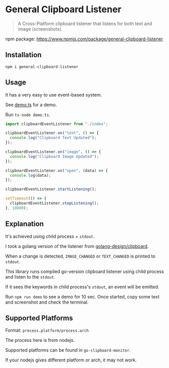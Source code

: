 # General Clipboard Listener

> A Cross-Platform clipboard listener that listens for both text and image (screenshots).

npm package: https://www.npmjs.com/package/general-clipboard-listener

## Installation

`npm i general-clipboard-listener`

## Usage

It has a very easy to use event-based system.

See [demo.ts](./demo.ts) for a demo.

Run `ts-node demo.ts`.

```ts
import clipboardEventListener from "./index";

clipboardEventListener.on("text", () => {
  console.log("Clipboard Text Updated");
});

clipboardEventListener.on("image", () => {
  console.log("Clipboard Image Updated");
});

clipboardEventListener.on("open", (data) => {
  console.log(data);
});

clipboardEventListener.startListening();

setTimeout(() => {
  clipboardEventListener.stopListening();
}, 10000);
```

## Explanation

It's achieved using child process + `stdout`. 

I took a golang version of the listener from [golang-design/clipboard](https://github.com/golang-design/clipboard). 

When a change is detected, `IMAGE_CHANGED` or `TEXT_CHANGED` is printed to `stdout`. 

This library runs compiled go-version clipboard listener using child process and listen to the `stdout`.

If it sees the keywords in child process's `stdout`, an event will be emitted. 

Run `npm run demo` to see a demo for 10 sec. Once started, copy some text and screenshot and check the terminal.


## Supported Platforms

Format: `process.platform/process.arch`

The process here is from nodejs.

Supported platforms can be found in `go-clipboard-monitor`.

If your nodejs gives different platform or arch, it may not work.